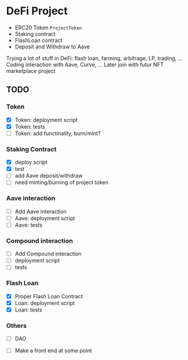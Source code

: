 # DeFi Project

- ERC20 Token `ProjectToken`
- Staking contract
- FlashLoan contract 
- Deposit and Withdraw to Aave 


Trying a lot of stuff in DeFi: flash loan, farming, arbitrage, LP, trading, ...
Coding interaction with Aave, Curve, ...
Later join with futur NFT marketplace project


## TODO

### Token
- [x] Token: deployment script
- [x] Token: tests
- [ ] Token: add functinality, burn/mint?

### Staking Contract
- [x] deploy script
- [x] test
- [ ] add Aave deposit/withdraw
- [ ] need minting/burning of project token

### Aave interaction

- [ ] Add Aave interaction
- [ ] Aave: deployment script
- [ ] Aave: tests

### Compound interaction

- [ ] Add Compound interaction
- [ ] deployment script
- [ ] tests

### Flash Loan
- [x] Proper Flash Loan Contract
- [x] Loan: deployment script
- [x] Loan: tests

### Others
- [ ] DAO
- [ ] Make a front end at some point

